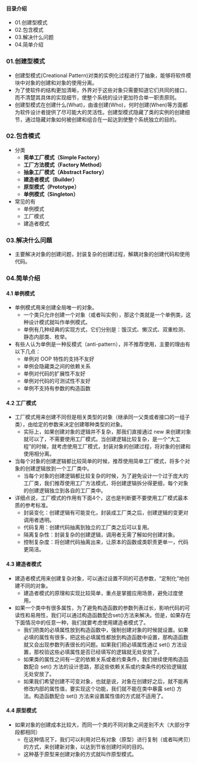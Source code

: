 #### 目录介绍
- 01.创建型模式
- 02.包含模式
- 03.解决什么问题
- 04.简单介绍


### 01.创建型模式
- 创建型模式(Creational Pattern)对类的实例化过程进行了抽象，能够将软件模块中对象的创建和对象的使用分离。
- 为了使软件的结构更加清晰，外界对于这些对象只需要知道它们共同的接口，而不清楚其具体的实现细节，使整个系统的设计更加符合单一职责原则。
- 创建型模式在创建什么(What)，由谁创建(Who)，何时创建(When)等方面都为软件设计者提供了尽可能大的灵活性。创建型模式隐藏了类的实例的创建细节，通过隐藏对象如何被创建和组合在一起达到使整个系统独立的目的。



### 02.包含模式
- 分类
    * **简单工厂模式（Simple Factory）**
    * **工厂方法模式（Factory Method）**
    * **抽象工厂模式（Abstract Factory）**
    * **建造者模式（Builder）**
    * **原型模式（Prototype）**
    * **单例模式（Singleton）**
- 常见的有
    - 单例模式
    - 工厂模式
    - 建造者模式



### 03.解决什么问题
- 主要解决对象的创建问题，封装复杂的创建过程，解耦对象的创建代码和使用代码。


### 04.简单介绍
#### 4.1 单例模式
- 单例模式用来创建全局唯一的对象。
    - 一个类只允许创建一个对象（或者叫实例），那这个类就是一个单例类，这种设计模式就叫作单例模式。
    - 单例有几种经典的实现方式，它们分别是：饿汉式、懒汉式、双重检测、静态内部类、枚举。
- 有些人认为单例是一种反模式（anti-pattern），并不推荐使用，主要的理由有以下几点：
    - 单例对 OOP 特性的支持不友好
    - 单例会隐藏类之间的依赖关系
    - 单例对代码的扩展性不友好
    - 单例对代码的可测试性不友好
    - 单例不支持有参数的构造函数


#### 4.2 工厂模式
- 工厂模式用来创建不同但是相关类型的对象（继承同一父类或者接口的一组子类），由给定的参数来决定创建哪种类型的对象。
    - 实际上，如果创建对象的逻辑并不复杂，那我们直接通过 new 来创建对象就可以了，不需要使用工厂模式。当创建逻辑比较复杂，是一个“大工程”的时候，就考虑使用工厂模式，封装对象的创建过程，将对象的创建和使用相分离。
- 当每个对象的创建逻辑都比较简单的时候，推荐使用简单工厂模式，将多个对象的创建逻辑放到一个工厂类中。
    - 当每个对象的创建逻辑都比较复杂的时候，为了避免设计一个过于庞大的工厂类，我们推荐使用工厂方法模式，将创建逻辑拆分得更细，每个对象的创建逻辑独立到各自的工厂类中。
- 详细点说，工厂模式的作用有下面4个，这也是判断要不要使用工厂模式最本质的参考标准。
    - 封装变化：创建逻辑有可能变化，封装成工厂类之后，创建逻辑的变更对调用者透明。
    - 代码复用：创建代码抽离到独立的工厂类之后可以复用。
    - 隔离复杂性：封装复杂的创建逻辑，调用者无需了解如何创建对象。
    - 控制复杂度：将创建代码抽离出来，让原本的函数或类职责更单一，代码更简洁。



#### 4.3 建造者模式
- 建造者模式用来创建复杂对象，可以通过设置不同的可选参数，“定制化”地创建不同的对象。
    - 建造者模式的原理和实现比较简单，重点是掌握应用场景，避免过度使用。
- 如果一个类中有很多属性，为了避免构造函数的参数列表过长，影响代码的可读性和易用性，我们可以通过构造函数配合set()方法来解决。但是，如果存在下面情况中的任意一种，我们就要考虑使用建造者模式了。
    - 我们把类的必填属性放到构造函数中，强制创建对象的时候就设置。如果必填的属性有很多，把这些必填属性都放到构造函数中设置，那构造函数就又会出现参数列表很长的问题。如果我们把必填属性通过 set() 方法设置，那校验这些必填属性是否已经填写的逻辑就无处安放了。
    - 如果类的属性之间有一定的依赖关系或者约束条件，我们继续使用构造函数配合 set() 方法的设计思路，那这些依赖关系或约束条件的校验逻辑就无处安放了。
    - 如果我们希望创建不可变对象，也就是说，对象在创建好之后，就不能再修改内部的属性值，要实现这个功能，我们就不能在类中暴露 set() 方法。构造函数配合 set() 方法来设置属性值的方式就不适用了。



#### 4.4 原型模式
- 如果对象的创建成本比较大，而同一个类的不同对象之间差别不大（大部分字段都相同）
    - 在这种情况下，我们可以利用对已有对象（原型）进行复制（或者叫拷贝）的方式，来创建新对象，以达到节省创建时间的目的。
    - 这种基于原型来创建对象的方式就叫作原型模式。















